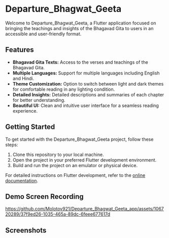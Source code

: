 # Departure_Bhagwat_Geeta

Welcome to Departure_Bhagwat_Geeta, a Flutter application focused on bringing the teachings and insights of the Bhagavad Gita to users in an accessible and user-friendly format.

## Features

- **Bhagavad Gita Texts:** Access to the verses and teachings of the Bhagavad Gita.
- **Multiple Languages:** Support for multiple languages including English and Hindi.
- **Theme Customization:** Option to switch between light and dark themes for comfortable reading in any lighting condition.
- **Detailed Insights:** Detailed descriptions and summaries of each chapter for better understanding.
- **Beautiful UI:** Clean and intuitive user interface for a seamless reading experience.

## Getting Started

To get started with the Departure_Bhagwat_Geeta project, follow these steps:

1. Clone this repository to your local machine.
2. Open the project in your preferred Flutter development environment.
3. Build and run the project on an emulator or physical device.

For detailed instructions on Flutter development, refer to the [online documentation](https://docs.flutter.dev/).

## Demo Screen Recording

https://github.com/Molotov921/Departure_Bhagwat_Geeta_app/assets/106720289/37f9ed26-1035-465a-89dc-6feee677617d

## Screenshots
